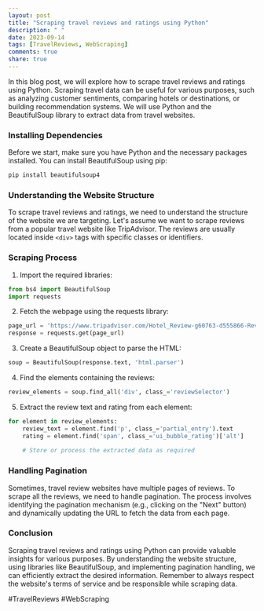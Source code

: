 ```yaml
---
layout: post
title: "Scraping travel reviews and ratings using Python"
description: " "
date: 2023-09-14
tags: [TravelReviews, WebScraping]
comments: true
share: true
---
```


In this blog post, we will explore how to scrape travel reviews and ratings using Python. Scraping travel data can be useful for various purposes, such as analyzing customer sentiments, comparing hotels or destinations, or building recommendation systems. We will use Python and the BeautifulSoup library to extract data from travel websites.

### Installing Dependencies

Before we start, make sure you have Python and the necessary packages installed. You can install BeautifulSoup using pip:

```python
pip install beautifulsoup4
```

### Understanding the Website Structure

To scrape travel reviews and ratings, we need to understand the structure of the website we are targeting. Let's assume we want to scrape reviews from a popular travel website like TripAdvisor. The reviews are usually located inside `<div>` tags with specific classes or identifiers.

### Scraping Process

1. Import the required libraries:
```python
from bs4 import BeautifulSoup
import requests
```

2. Fetch the webpage using the requests library:
```python
page_url = 'https://www.tripadvisor.com/Hotel_Review-g60763-d555866-Reviews-W_New_York_Downtown-New_York_City_New_York.html'
response = requests.get(page_url)
```

3. Create a BeautifulSoup object to parse the HTML:
```python
soup = BeautifulSoup(response.text, 'html.parser')
```

4. Find the elements containing the reviews:
```python
review_elements = soup.find_all('div', class_='reviewSelector')
```

5. Extract the review text and rating from each element:
```python
for element in review_elements:
    review_text = element.find('p', class_='partial_entry').text
    rating = element.find('span', class_='ui_bubble_rating')['alt']
    
    # Store or process the extracted data as required
```

### Handling Pagination

Sometimes, travel review websites have multiple pages of reviews. To scrape all the reviews, we need to handle pagination. The process involves identifying the pagination mechanism (e.g., clicking on the "Next" button) and dynamically updating the URL to fetch the data from each page.

### Conclusion

Scraping travel reviews and ratings using Python can provide valuable insights for various purposes. By understanding the website structure, using libraries like BeautifulSoup, and implementing pagination handling, we can efficiently extract the desired information. Remember to always respect the website's terms of service and be responsible while scraping data.

#TravelReviews #WebScraping